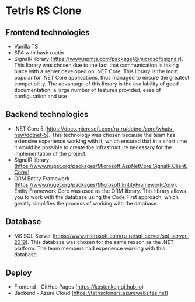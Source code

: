 # Tetris RS Clone
## Frontend technologies
- Vanilla TS
- SPA with hash routin
- SignalR library (https://www.npmjs.com/package/@microsoft/signalr). This library was chosen due to the fact that communication is taking place with a server developed on .NET Core. This library is the most popular for .NET Core applications, thus managed to ensure the greatest compatibility. The advantage of this library is the availability of good documentation, a large number of features provided, ease of configuration and use

## Backend technologies
- .NET Core 5 (https://docs.microsoft.com/ru-ru/dotnet/core/whats-new/dotnet-5). This technology was chosen because the team has extensive experience working with it, which ensured that in a short time it would be possible to create the infrastructure necessary for the implementation of the project.
- SignalR library (https://www.nuget.org/packages/Microsoft.AspNetCore.SignalR.Client.Core/)
- ORM Entity Framework (https://www.nuget.org/packages/Microsoft.EntityFrameworkCore). Entity Framework Core was used as the ORM library. This library allows you to work with the database using the Code First approach, which greatly simplifies the process of working with the database.

## Database
- MS SQL Server (https://www.microsoft.com/ru-ru/sql-server/sql-server-2019). This database was chosen for the same reason as the .NET platform. The team members had experience working with this database.

## Deploy
- Frontend - GitHub Pages (https://kostenkojr.github.io)
- Backend - Azure Cloud (https://tetriscloners.azurewebsites.net)
